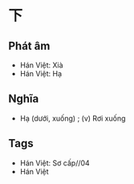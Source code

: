 # 下

## Phát âm
* Hán Việt: Xià
* Hán Việt: Hạ

## Nghĩa
* Hạ (dưới, xuống) ; (v) Rơi xuống

## Tags
* Hán Việt: Sơ cấp//04
* Hán Việt

<script>window.HANZI_FIELD='下';</script>